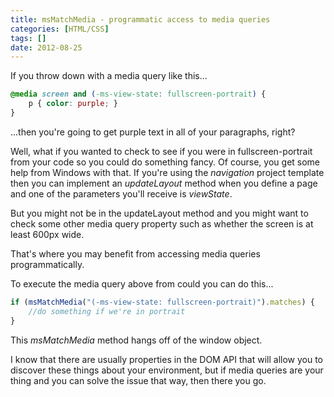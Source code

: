 ```yaml
---
title: msMatchMedia - programmatic access to media queries
categories: [HTML/CSS]
tags: []
date: 2012-08-25
---
```


If you throw down with a media query like this...

``` css
@media screen and (-ms-view-state: fullscreen-portrait) {
    p { color: purple; }
}
```

...then you're going to get purple text in all of your paragraphs, right?

Well, what if you wanted to check to see if you were in fullscreen-portrait from your code so you could do something fancy. Of course, you get some help from Windows with that. If you're using the _navigation_ project template then you can implement an _updateLayout_ method when you define a page and one of the parameters you'll receive is _viewState_.

But you might not be in the updateLayout method and you might want to check some other media query property such as whether the screen is at least 600px wide.

That's where you may benefit from accessing media queries programmatically.

To execute the media query above from could you can do this...

``` js
if (msMatchMedia("(-ms-view-state: fullscreen-portrait)").matches) {
    //do something if we're in portrait
}
```

This _msMatchMedia_ method hangs off of the window object.

I know that there are usually properties in the DOM API that will allow you to discover these things about your environment, but if media queries are your thing and you can solve the issue that way, then there you go.